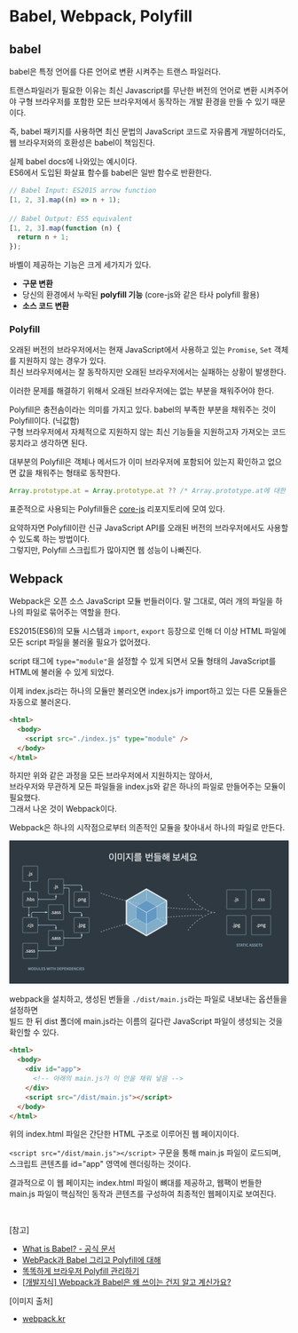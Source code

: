 # Babel, Webpack, Polyfill

## babel

babel은 특정 언어를 다른 언어로 변환 시켜주는 트랜스 파일러다.

트랜스파일러가 필요한 이유는 최신 Javascript를 무난한 버전의 언어로 변환 시켜주어야 구형 브라우저를 포함한 모든 브라우저에서 동작하는 개발 환경을 만들 수 있기 때문이다.

즉, babel 패키지를 사용하면 최신 문법의 JavaScript 코드로 자유롭게 개발하더라도, 웹 브라우저와의 호환성은 babel이 책임진다.

실제 babel docs에 나와있는 예시이다.<br/>
ES6에서 도입된 화살표 함수를 babel은 일반 함수로 반환한다.

```js
// Babel Input: ES2015 arrow function
[1, 2, 3].map((n) => n + 1);

// Babel Output: ES5 equivalent
[1, 2, 3].map(function (n) {
  return n + 1;
});
```

바벨이 제공하는 기능은 크게 세가지가 있다.

- **구문 변환**
- 당신의 환경에서 누락된 **polyfill 기능** (core-js와 같은 타사 polyfill 활용)
- **소스 코드 변환**

### Polyfill

오래된 버전의 브라우저에서는 현재 JavaScript에서 사용하고 있는 `Promise`, `Set` 객체를 지원하지 않는 경우가 있다.
<br/>최신 브라우저에서는 잘 동작하지만 오래된 브라우저에서는 실패하는 상황이 발생한다.

이러한 문제를 해결하기 위해서 오래된 브라우저에는 없는 부분을 채워주어야 한다. <br/>

Polyfill은 충전솜이라는 의미를 가지고 있다. babel의 부족한 부분을 채워주는 것이 Polyfill이다. (닉값함) <br/>
구형 브라우저에서 자체적으로 지원하지 않는 최신 기능들을 지원하고자 가져오는 코드 뭉치라고 생각하면 된다.

대부분의 Polyfill은 객체나 메서드가 이미 브라우저에 포함되어 있는지 확인하고 없으면 값을 채워주는 형태로 동작한다.

```js
Array.prototype.at = Array.prototype.at ?? /* Array.prototype.at에 대한 자체 구현*/;
```

표준적으로 사용되는 Polyfill들은 [core-js](https://github.com/zloirock/core-js) 리포지토리에 모여 있다.

요약하자면 Polyfill이란 신규 JavaScript API를 오래된 버전의 브라우저에서도 사용할 수 있도록 하는 방법이다. <br/>그렇지만, Polyfill 스크립트가 많아지면 웹 성능이 나빠진다.

## Webpack

Webpack은 오픈 소스 JavaScript 모듈 번들러이다.
말 그대로, 여러 개의 파일을 하나의 파일로 묶어주는 역할을 한다.

ES2015(ES6)의 모듈 시스템과 `import`, `export` 등장으로 인해 더 이상 HTML 파일에 모든 script 파일을 불러올 필요가 없어졌다.

script 태그에 `type="module"`을 설정할 수 있게 되면서 모듈 형태의 JavaScript를 HTML에 불러올 수 있게 되었다.

이제 index.js라는 하나의 모듈만 불러오면 index.js가 import하고 있는 다른 모듈들은 자동으로 불러온다.

```html
<html>
  <body>
    <script src="./index.js" type="module" />
  </body>
</html>
```

하지만 위와 같은 과정을 모든 브라우저에서 지원하지는 않아서,<br/> 브라우저와 무관하게 모든 파일들을 index.js와 같은 하나의 파일로 만들어주는 모듈이 필요했다.<br/>
그래서 나온 것이 Webpack이다.

Webpack은 하나의 시작점으로부터 의존적인 모듈을 찾아내서 하나의 파일로 만든다.

![webpack](../Images/webpack.png)

webpack을 설치하고, 생성된 번들을 `./dist/main.js`라는 파일로 내보내는 옵션들을 설정하면<br/> 빌드 한 뒤 dist 폴더에 main.js라는 이름의 길다란 JavaScript 파일이 생성되는 것을 확인할 수 있다.

```html
<html>
  <body>
    <div id="app">
      <!-- 아래의 main.js가 이 안을 채워 넣음 -->
    </div>
    <script src="/dist/main.js"></script>
  </body>
</html>
```

위의 index.html 파일은 간단한 HTML 구조로 이루어진 웹 페이지이다.

`<script src="/dist/main.js"></script>` 구문을 통해 main.js 파일이 로드되며, 스크립트 콘텐츠를 id="app" 영역에 렌더링하는 것이다.

결과적으로 이 웹 페이지는 index.html 파일이 뼈대를 제공하고, 웹팩이 번들한 main.js 파일이 핵심적인 동작과 콘텐츠를 구성하여 최종적인 웹페이지로 보여진다.

<br/>

[참고]

- [What is Babel? - 공식 문서](https://babeljs.io/docs/)
- [WebPack과 Babel 그리고 Polyfill에 대해](https://velog.io/@hozzijeong/WebPack%EA%B3%BC-Babel-%EA%B7%B8%EB%A6%AC%EA%B3%A0-Polyfill%EC%97%90-%EB%8C%80%ED%95%B4)
- [똑똑하게 브라우저 Polyfill 관리하기](https://toss.tech/article/smart-polyfills)
- [[개발지식] Webpack과 Babel은 왜 쓰이는 건지 알고 계신가요?](https://junghyeonsu.tistory.com/277)

[이미지 출처]

- [webpack.kr](https://webpack.kr/)
